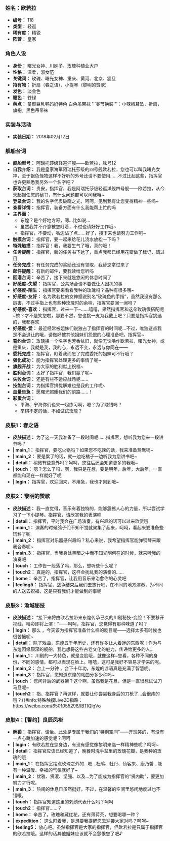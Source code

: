 ### 姓名：欧若拉
* **编号：** 118
* **类型：** 轻巡
* **稀有度：** 精锐
* **阵营：** 皇家


### 角色人设
* **身份：** 曙光女神、川妹子、玫瑰种植业大户
* **性格：** 温柔，淑女范
* **关键词：** 玫瑰、曙光女神、重庆、黄河、北京、震旦
* **持有物：** 折扇（春之语）、小提琴（黎明的赞歌）
* **发色：** 淡金色
* **瞳色：** 苍绿
* **萌点：** 童颜巨乳鸭妈妈特色 白色吊带袜
'''春节换装'''：小辣椒耳坠，折扇，旗袍。黑色吊带袜


### 实装与活动
* **实装日期：** 2018年02月12日


### 舰船台词
* **舰船型号：** 阿瑞托莎级轻巡洋舰——欧若拉，舷号12
* **自我介绍：** 我是皇家海军阿瑞托莎级的四号舰欧若拉，您也可以叫我曙光女神，至于银色怪物这样不好听的外号还请不要使用……不过比起这些，指挥官也许更熟悉我另外一个名字吧？
* **获取台词：** 贵安，指挥官，我是阿瑞托莎级轻巡洋舰四号舰——欧若拉，从今天起担任您的秘书，有什么问题都可以问我哦~
* **登录台词：** 我的名字代表破晓之光，呵呵，见到我有让您变得精神一些吗~
* **查看详情：** 指挥官，装备方面有什么我能帮上忙的吗
* **主界面：**
  * 东煌？是个好地方呀，嗯…比如说…
  * 虽然我并不介意被您盯着，不过也请好好工作哦~
  * 指挥官，不要动，嘴边沾了点……好了，接下来也请努力工作吧~
* **触摸台词：** 指挥官，要一起来给花儿浇水放松一下吗？
* **特殊触摸：** 指挥官！我，我要生气了哦，真的哦！
* **任务提醒：** 指挥官，新的任务书下达了，重点我都已经用花瓣做了标记，请过目
* **任务完成：** 有任务完成的奖励还没有领取，我替您拿过来了
* **邮件提醒：** 有新的邮件，要我读给您听吗
* **回港台词：** 辛苦了，接下来就是悠闲的休息时间了
* **好感度-失望：** 指挥官，公共场合请不要做让人困扰的事
* **好感度-陌生：** 指挥官要来看看我种的玫瑰吗？品种有很多哦~
* **好感度-友好：** 名为欧若拉的女神据说别名“玫瑰色的手指”，虽然我没有那么厉害，不过手指上也有些种玫瑰时的余味，指挥官要闻一闻吗？
* **好感度-喜欢：** 指挥官，过来一下~……嘻嘻，果然指挥官和这朵玫瑰很搭配呢~欸？才不是笑您啦，那要不然，您也挑一支为我戴上吧？只要是指挥官挑选的，我都喜欢
* **好感度-爱：** 最近经常被姐妹们说独占了指挥官的时间呢…不过，唯独这点我是不会退让的哦，请做好被其他姐妹们怨恨的心理准备吧，指挥官~
* **誓约台词：** 玫瑰换一个名字也芳香依旧，就像无论唤作欧若拉，曙光女神，或是重庆，我就是我，我的心，永远不变，永远与你同在——
* **委托完成：** 指挥官，盯着我而忘了完成委托的姐妹可不行哦？
* **强化成功：** 能为指挥官处理更多的事情了呢~
* **旗舰开战：** 为大家的胜利献上祝福~
* **胜利台词：** 太好了指挥官，我们赢了呢~
* **失败台词：** 还是有些不适应战场呢……
* **技能台词：** 为指挥官排忧解难也是我的工作呢~
* **血量告急：** 愿曙光照耀我们的前路……！
* **彩蛋台词：**
  * 平海、宁海你们也来一起练习啊，嗯？为了赚钱吗？
  * 举棋不定的话，不如试试玫瑰？


### 皮肤1：春之语
* **皮肤描述：** 为了这一天我准备了一段时间呢……指挥官，想听我为您来一段讲书吗？
* **| main_1：** 指挥官，要吃火锅吗？如果您不吃辣的话，我来准备鸳鸯锅~
* **| main_2：** 要是累了的话，就一边吃橘子一边听我为您讲书吧~
* **| detail：** 稍微有些意外吗？呵呵，您往后还会知道更多的我哦~
* **| touch：** 嗯？怎么了吗，啊，我只是在想，要是明年，后年，大后年，一直都能和现在一样就好了呢
* **| login：** 指挥官，欢迎回来，不用急，我也才刚到哦~


### 皮肤2：黎明的赞歌
* **皮肤描述：** 我一直觉得，音乐有着独特的，能够震撼人心的力量，所以尝试学习了一下小提琴。指挥官，请欣赏我的表演吧
* **| detail：** 指挥官，平时我会在广场演奏，有兴趣的话可以过来欣赏哦
* **| main_1：** 演奏的时候鸽子们不知不觉就聚集了起来，呵呵，看起来要准备些饲料了呢
* **| main_2：** 指挥官对乐器感兴趣吗？私心来说，我希望指挥官能弹钢琴来跟我合奏呢~
* **| main_3：** 指挥官，当我身处黑暗之中而不知光明何在的时候，就来听我的演奏吧
* **| touch：** 工作告一段落了吗，那么，想听些什么呢？
* **| touch2：** 真是的，指挥官，这样会扰乱我的演奏的……
* **| home：** 辛苦了，指挥官，让我用音乐来治愈你的心灵吧
* **| feeling5：** 指挥官，战争结束后我们去旅行吧，在不同的地方演奏，为不同的人送去祝福，这是只有我们才能做到的事呢


### 皮肤3：渝城秘技
* **皮肤描述：** “接下来将由欧若拉带来东煌传承已久的川剧秘技-变脸！不要移开视线，精彩即将上演！”——呵呵，指挥官，您觉得有那种味道了吗？
* **| login：** 那么 ，今天该为指挥官准备什么样的剧目呢——选择太多有时候也很苦恼呢~
* **| detail：** 除了戏曲，东煌五千年历史，还有许多让人着迷的东西呢！作为与东煌因缘颇深的舰船，我也想将这些古老文化的魅力，传递给更多的人。
* **| main_1：** 川剧的一大特色，就是变脸哦，就像这样~您看，各种不同的身份，不同的感情，都可以表现在脸上。嘻嘻，这可是我好不容易才学来的呢。
* **| main_2：** 台上一分钟 ，台下十年功，东煌的谚语真是充满了智慧呢。
* **| main_3：** 指挥官，您知道东煌的戏曲分多少种吗~
* **| touch：** 您问背后的武器架？这个啊，虽然我是花旦，但是一直很想试试刀马旦呢~
* **| touch2：** 指、指挥官？再这样，就要让你尝尝我身后的刀枪了…会很疼的哦？{{#info:特殊触摸Live2D指路：https://weibo.com/6501055298/IBTIQlgVo


### 皮肤4：【誓约】良辰凤褂
* **解锁：** 指挥官，请坐。此处是专属于我们的“特别空间”——开玩笑的，有没有一点心跳加速的感觉呢？呵呵
* **| login：** 有欧若拉在您身边，有没有感觉像黎明来临一样精神些呢？呵呵~
* **| detail：** 指挥官应该已经知道了，晚餐时洗手盆里的玫瑰花瓣，是我种的玫瑰的哦
* **| main_1：** 在指挥室摆点玫瑰之外的…嗯…杜鹃、牡丹、仙客来、康乃馨…能有一种温暖、幸福的气氛就好了~
* **| main_2：** 优雅、贤淑、坚强、以及…为了能成为指挥官的“贤内助”，要更加努力才行呢。
* **| main_3：** 热闹的休息日虽然挺好，不过，在温馨的空间里悠闲地度过也不错哦。
* **| touch：** 指挥官知道这里的刺绣代表什么吗？呵呵
* **| touch2：** 指挥官……？
* **| home：** 辛苦了。玫瑰和藏红花，还有薄荷茶，想要喝哪一种？
* **| expedition：** 这么盯着我，是想要我提醒您去迎接大家对吗？呵呵~
* **| feeling5：** 放心吧。虽然指挥官是大家的指挥官，但欧若拉是只属于指挥官的欧若拉哦。这样的话其他姐妹应该就不会怨恨您了吧♪
